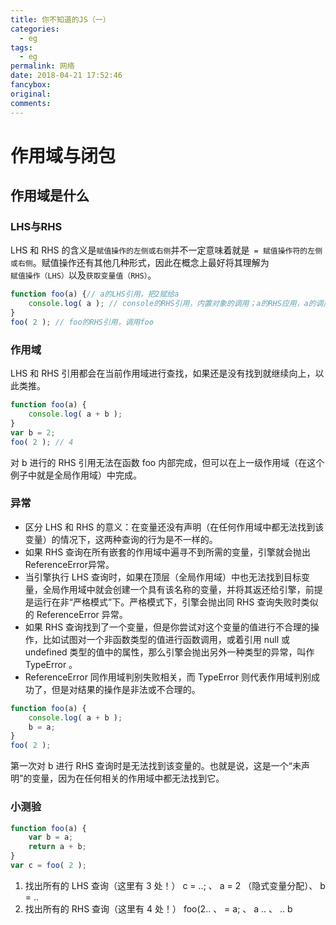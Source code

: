 ```yaml
---
title: 你不知道的JS（一）
categories:
  - eg
tags:
  - eg
permalink: 网络
date: 2018-04-21 17:52:46
fancybox:
original:
comments:
---
```

# 作用域与闭包

## 作用域是什么

### LHS与RHS

LHS 和 RHS 的含义是`赋值操作的左侧或右侧`并不一定意味着就是` = 赋值操作符的左侧或右侧`。赋值操作还有其他几种形式，因此在概念上最好将其理解为`赋值操作（LHS）`以及`获取变量值（RHS）`。

<!-- more -->

```js
function foo(a) {// a的LHS引用，把2赋给a
    console.log( a ); // console的RHS引用，内置对象的调用；a的RHS应用，a的调用
}
foo( 2 ); // foo的RHS引用，调用foo
```

### 作用域

LHS 和 RHS 引用都会在当前作用域进行查找，如果还是没有找到就继续向上，以此类推。

```js
function foo(a) {
    console.log( a + b );
}
var b = 2;
foo( 2 ); // 4
```

对 b 进行的 RHS 引用无法在函数 foo 内部完成，但可以在上一级作用域（在这个例子中就是全局作用域）中完成。

### 异常

- 区分 LHS 和 RHS 的意义：在变量还没有声明（在任何作用域中都无法找到该变量）的情况下，这两种查询的行为是不一样的。
- 如果 RHS 查询在所有嵌套的作用域中遍寻不到所需的变量，引擎就会抛出 ReferenceError异常。
- 当引擎执行 LHS 查询时，如果在顶层（全局作用域）中也无法找到目标变量，全局作用域中就会创建一个具有该名称的变量，并将其返还给引擎，前提是运行在非“严格模式”下。严格模式下，引擎会抛出同 RHS 查询失败时类似的 ReferenceError 异常。
- 如果 RHS 查询找到了一个变量，但是你尝试对这个变量的值进行不合理的操作，比如试图对一个非函数类型的值进行函数调用，或着引用 null 或 undefined 类型的值中的属性，那么引擎会抛出另外一种类型的异常，叫作 TypeError 。
- ReferenceError 同作用域判别失败相关，而 TypeError 则代表作用域判别成功了，但是对结果的操作是非法或不合理的。

```js
function foo(a) {
    console.log( a + b );
    b = a;
}
foo( 2 );
```

第一次对 b 进行 RHS 查询时是无法找到该变量的。也就是说，这是一个“未声明”的变量，因为在任何相关的作用域中都无法找到它。

### 小测验

```js
function foo(a) {
    var b = a;
    return a + b;
}
var c = foo( 2 );
```

1. 找出所有的 LHS 查询（这里有 3 处！）
    c = ..; 、 a = 2 （隐式变量分配）、 b = ..
2. 找出所有的 RHS 查询（这里有 4 处！）
    foo(2.. 、 = a; 、 a .. 、 .. b